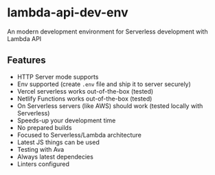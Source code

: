 # lambda-api-dev-env

An modern development environment for Serverless development with Lambda API

## Features

- HTTP Server mode supports
- Env supported (create `.env` file and ship it to server securely)
- Vercel serverless works out-of-the-box (tested)
- Netlify Functions works out-of-the-box (tested)
- On Serverless servers (like AWS) should work (tested locally with Serverless)
- Speeds-up your development time
- No prepared builds
- Focused to Serverless/Lambda architecture
- Latest JS things can be used
- Testing with Ava
- Always latest dependecies
- Linters configured
